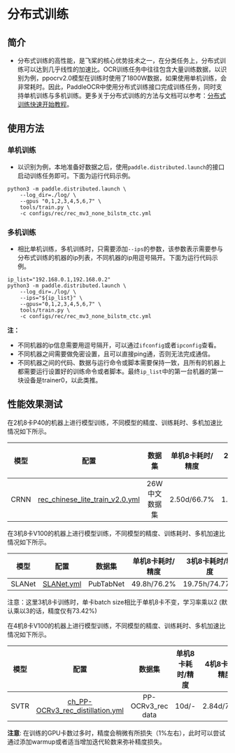 # 分布式训练

## 简介

* 分布式训练的高性能，是飞桨的核心优势技术之一，在分类任务上，分布式训练可以达到几乎线性的加速比。OCR训练任务中往往包含大量训练数据，以识别为例，ppocrv2.0模型在训练时使用了1800W数据，如果使用单机训练，会非常耗时。因此，PaddleOCR中使用分布式训练接口完成训练任务，同时支持单机训练与多机训练。更多关于分布式训练的方法与文档可以参考：[分布式训练快速开始教程](https://fleet-x.readthedocs.io/en/latest/paddle_fleet_rst/parameter_server/ps_quick_start.html)。

## 使用方法

### 单机训练

* 以识别为例，本地准备好数据之后，使用`paddle.distributed.launch`的接口启动训练任务即可。下面为运行代码示例。

```shell
python3 -m paddle.distributed.launch \
    --log_dir=./log/ \
    --gpus "0,1,2,3,4,5,6,7" \
    tools/train.py \
    -c configs/rec/rec_mv3_none_bilstm_ctc.yml
```

### 多机训练

* 相比单机训练，多机训练时，只需要添加`--ips`的参数，该参数表示需要参与分布式训练的机器的ip列表，不同机器的ip用逗号隔开。下面为运行代码示例。

```shell
ip_list="192.168.0.1,192.168.0.2"
python3 -m paddle.distributed.launch \
    --log_dir=./log/ \
    --ips="${ip_list}" \
    --gpus="0,1,2,3,4,5,6,7" \
    tools/train.py \
    -c configs/rec/rec_mv3_none_bilstm_ctc.yml
```

**注：**

* 不同机器的ip信息需要用逗号隔开，可以通过`ifconfig`或者`ipconfig`查看。
* 不同机器之间需要做免密设置，且可以直接ping通，否则无法完成通信。
* 不同机器之间的代码、数据与运行命令或脚本需要保持一致，且所有的机器上都需要运行设置好的训练命令或者脚本。最终`ip_list`中的第一台机器的第一块设备是trainer0，以此类推。

## 性能效果测试

在2机8卡P40的机器上进行模型训练，不同模型的精度、训练耗时、多机加速比情况如下所示。

| 模型   | 配置  | 数据集   | 单机8卡耗时/精度 | 2机8卡耗时/精度 | 加速比 |
|:------:|:-----:|:--------:|:--------:|:--------:|:-----:|
| CRNN | [rec_chinese_lite_train_v2.0.yml](../../configs/rec/ch_ppocr_v2.0/rec_chinese_lite_train_v2.0.yml) |  26W中文数据集 | 2.50d/66.7%   | 1.67d/67.0%  | **1.5** |

在3机8卡V100的机器上进行模型训练，不同模型的精度、训练耗时、多机加速比情况如下所示。

| 模型   | 配置  | 数据集   | 单机8卡耗时/精度 | 3机8卡耗时/精度 | 加速比 |
|:------:|:-----:|:--------:|:--------:|:--------:|:-----:|
| SLANet | [SLANet.yml](../../configs/table/SLANet.yml) |  PubTabNet | 49.8h/76.2%   | 19.75h/74.77%  | **2.52** |

注意：这里3机8卡训练时，单卡batch size相比于单机8卡不变，学习率乘以2 (默认乘以3的话，精度仅有73.42%)

在4机8卡V100的机器上进行模型训练，不同模型的精度、训练耗时、多机加速比情况如下所示。

| 模型   | 配置  | 数据集   | 单机8卡耗时/精度 | 4机8卡耗时/精度 | 加速比 |
|:------:|:-----:|:--------:|:--------:|:--------:|:-----:|
| SVTR | [ch_PP-OCRv3_rec_distillation.yml](../../configs/rec/PP-OCRv3/ch_PP-OCRv3_rec_distillation.yml) |  PP-OCRv3_rec data | 10d/-   | 2.84d/74.0%  | **3.5** |

**注意**: 在训练的GPU卡数过多时，精度会稍微有所损失（1%左右），此时可以尝试通过添加warmup或者适当增加迭代轮数来弥补精度损失。
